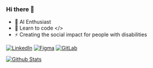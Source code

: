 ### Hi there 👋


- 🔭 AI Enthusiast 
- 🌱 Learn to code </> 
- ⚡️ Creating the social impact for people with disabilities


[![LinkedIn](https://img.shields.io/badge/-LinkedIn-5c5c5c?&logo=Linkedin&?logoColor=white&link=https://www.linkedin.com/in/mochammad-shenna-wardana/)](https://www.linkedin.com/in/mochammad-shenna-wardana/)
[![Figma](https://img.shields.io/badge/-Figma-5c5c5c?&logo=Figma&?logoColor=white&link=https://www.figma.com/in/mochammad-shenna-wardana/)](https://www.figma.com/in/mochammad-shenna-wardana/)
[![GitLab](https://img.shields.io/badge/-GitLab-5c5c5c?&logo=GitLab&?logoColor=white&link=https://www.gitlab.com/in/shenawardana/)](https://www.gitlab.com/shenawardana)


[![Github Stats](https://github-readme-stats.vercel.app/api?username=mochammadshenna&theme=radical&count_private=true&show_icons=true)](https://github.com/anuraghazra/github-readme-stats)